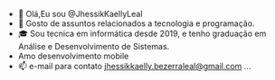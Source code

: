 - 👋 Olá,Eu sou @JhessikKaellyLeal
- 👀 Gosto de assuntos relacionados a tecnologia e programação. 
- 🎓 Sou tecnica em informática desde 2019, e tenho graduação em Análise e Desenvolvimento de Sistemas.
- Amo desenvolvimento mobile 
- 📫 e-mail para contato jhessikkaelly.bezerraleal@gmail.com ...

<!---
JhessikKaellyLeal/JhessikKaellyLeal is a ✨ special ✨ repository because its `README.md` (this file) appears on your GitHub profile.
You can click the Preview link to take a look at your changes.
--->

